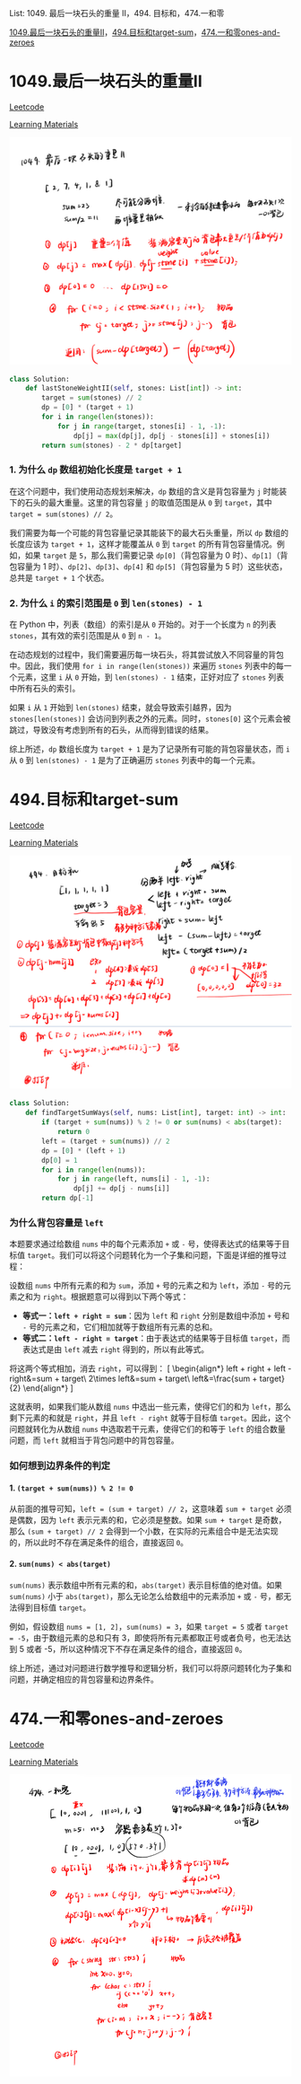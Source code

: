 List: 1049. 最后一块石头的重量 II，494. 目标和，474.一和零

[1049.最后一块石头的重量II](#01)，[494.目标和target-sum](#02)，[474.一和零ones-and-zeroes](#03)

# <span id="01">1049.最后一块石头的重量II</span>

[Leetcode](https://leetcode.cn/problems/last-stone-weight-ii/description/) 

[Learning Materials](https://programmercarl.com/1049.%E6%9C%80%E5%90%8E%E4%B8%80%E5%9D%97%E7%9F%B3%E5%A4%B4%E7%9A%84%E9%87%8D%E9%87%8FII.html)

![image](../images/1049-last-stone-weight-ii.png)

```python
class Solution:
    def lastStoneWeightII(self, stones: List[int]) -> int:
        target = sum(stones) // 2
        dp = [0] * (target + 1)
        for i in range(len(stones)):
            for j in range(target, stones[i] - 1, -1):
                dp[j] = max(dp[j], dp[j - stones[i]] + stones[i])
        return sum(stones) - 2 * dp[target]
```

### 1. 为什么 `dp` 数组初始化长度是 `target + 1`
在这个问题中，我们使用动态规划来解决，`dp` 数组的含义是背包容量为 `j` 时能装下的石头的最大重量。这里的背包容量 `j` 的取值范围是从 `0` 到 `target`，其中 `target = sum(stones) // 2`。

我们需要为每一个可能的背包容量记录其能装下的最大石头重量，所以 `dp` 数组的长度应该为 `target + 1`，这样才能覆盖从 `0` 到 `target` 的所有背包容量情况。例如，如果 `target` 是 `5`，那么我们需要记录 `dp[0]`（背包容量为 0 时）、`dp[1]`（背包容量为 1 时）、`dp[2]`、`dp[3]`、`dp[4]` 和 `dp[5]`（背包容量为 5 时）这些状态，总共是 `target + 1` 个状态。

### 2. 为什么 `i` 的索引范围是 `0` 到 `len(stones) - 1`
在 Python 中，列表（数组）的索引是从 `0` 开始的。对于一个长度为 `n` 的列表 `stones`，其有效的索引范围是从 `0` 到 `n - 1`。

在动态规划的过程中，我们需要遍历每一块石头，将其尝试放入不同容量的背包中。因此，我们使用 `for i in range(len(stones))` 来遍历 `stones` 列表中的每一个元素，这里 `i` 从 `0` 开始，到 `len(stones) - 1` 结束，正好对应了 `stones` 列表中所有石头的索引。

如果 `i` 从 `1` 开始到 `len(stones)` 结束，就会导致索引越界，因为 `stones[len(stones)]` 会访问到列表之外的元素。同时，`stones[0]` 这个元素会被跳过，导致没有考虑到所有的石头，从而得到错误的结果。

综上所述，`dp` 数组长度为 `target + 1` 是为了记录所有可能的背包容量状态，而 `i` 从 `0` 到 `len(stones) - 1` 是为了正确遍历 `stones` 列表中的每一个元素。 

# <span id="02">494.目标和target-sum</span>

[Leetcode](https://leetcode.cn/problems/target-sum/) 

[Learning Materials](https://programmercarl.com/0494.%E7%9B%AE%E6%A0%87%E5%92%8C.html)

![image](../images/494-target-sum.png)

```python
class Solution:
    def findTargetSumWays(self, nums: List[int], target: int) -> int:
        if (target + sum(nums)) % 2 != 0 or sum(nums) < abs(target):
            return 0
        left = (target + sum(nums)) // 2
        dp = [0] * (left + 1)
        dp[0] = 1
        for i in range(len(nums)):
            for j in range(left, nums[i] - 1, -1):
                dp[j] += dp[j - nums[i]]
        return dp[-1]
```

### 为什么背包容量是 `left`

本题要求通过给数组 `nums` 中的每个元素添加 `+` 或 `-` 号，使得表达式的结果等于目标值 `target`。我们可以将这个问题转化为一个子集和问题，下面是详细的推导过程：

设数组 `nums` 中所有元素的和为 `sum`，添加 `+` 号的元素之和为 `left`，添加 `-` 号的元素之和为 `right`。根据题意可以得到以下两个等式：
- **等式一：`left + right = sum`**：因为 `left` 和 `right` 分别是数组中添加 `+` 号和 `-` 号的元素之和，它们相加就等于数组所有元素的总和。
- **等式二：`left - right = target`**：由于表达式的结果等于目标值 `target`，而表达式是由 `left` 减去 `right` 得到的，所以有此等式。

将这两个等式相加，消去 `right`，可以得到：
\[
\begin{align*}
left + right + left - right&=sum + target\\
2\times left&=sum + target\\
left&=\frac{sum + target}{2}
\end{align*}
\]

这就表明，如果我们能从数组 `nums` 中选出一些元素，使得它们的和为 `left`，那么剩下元素的和就是 `right`，并且 `left - right` 就等于目标值 `target`。因此，这个问题就转化为从数组 `nums` 中选取若干元素，使得它们的和等于 `left` 的组合数量问题，而 `left` 就相当于背包问题中的背包容量。

### 如何想到边界条件的判定

#### 1. `(target + sum(nums)) % 2 != 0`

从前面的推导可知，`left = (sum + target) // 2`，这意味着 `sum + target` 必须是偶数，因为 `left` 表示元素的和，它必须是整数。如果 `sum + target` 是奇数，那么 `(sum + target) // 2` 会得到一个小数，在实际的元素组合中是无法实现的，所以此时不存在满足条件的组合，直接返回 `0`。

#### 2. `sum(nums) < abs(target)`

`sum(nums)` 表示数组中所有元素的和，`abs(target)` 表示目标值的绝对值。如果 `sum(nums)` 小于 `abs(target)`，那么无论怎么给数组中的元素添加 `+` 或 `-` 号，都无法得到目标值 `target`。

例如，假设数组 `nums = [1, 2]`，`sum(nums) = 3`，如果 `target = 5` 或者 `target = -5`，由于数组元素的总和只有 3，即使将所有元素都取正号或者负号，也无法达到 5 或者 -5，所以这种情况下不存在满足条件的组合，直接返回 `0`。

综上所述，通过对问题进行数学推导和逻辑分析，我们可以将原问题转化为子集和问题，并确定相应的背包容量和边界条件。

# <span id="03">474.一和零ones-and-zeroes</span>

[Leetcode](https://leetcode.cn/problems/ones-and-zeroes/description/) 

[Learning Materials](https://programmercarl.com/0474.%E4%B8%80%E5%92%8C%E9%9B%B6.html)

![image](../images/474-ones-and-zeroes.png)

